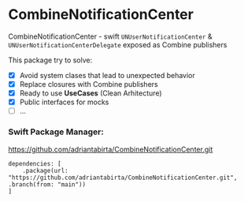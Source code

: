# CombineNotificationCenter

CombineNotificationCenter - swift `UNUserNotificationCenter` & `UNUserNotificationCenterDelegate` exposed as Combine publishers

This package try to solve:

- [x] Avoid system clases that lead to unexpected behavior
- [x] Replace closures with Combine publishers 
- [x] Ready to use **UseCases** (Clean Arhitecture)
- [x] Public interfaces for mocks
- [ ] ...

### Swift Package Manager:

https://github.com/adriantabirta/CombineNotificationCenter.git
```
dependencies: [
    .package(url: "https://github.com/adriantabirta/CombineNotificationCenter.git", .branch(from: "main"))
]
```
